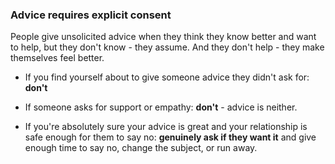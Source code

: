 ### Advice requires explicit consent

People give unsolicited advice when they think they know better and want to help, but they don't know - they assume. And they don't help - they make themselves feel better.

- If you find yourself about to give someone advice they didn't ask for: **don't**

- If someone asks for support or empathy: **don't** - advice is neither.

- If you're absolutely sure your advice is great and your relationship is safe enough for them to say no: **genuinely ask if they want it** and give enough time to say no, change the subject, or run away.
